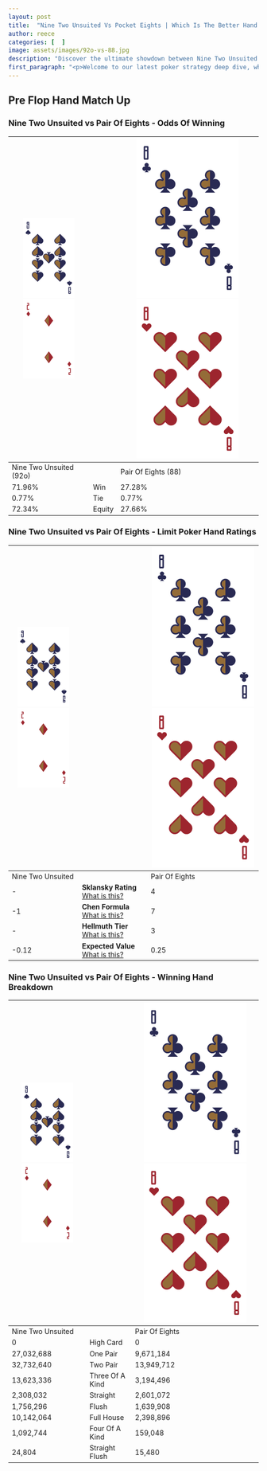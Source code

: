 ```yaml
---
layout: post
title:  "Nine Two Unsuited Vs Pocket Eights | Which Is The Better Hand In Poker? A Complete Guide"
author: reece
categories: [  ]
image: assets/images/92o-vs-88.jpg
description: "Discover the ultimate showdown between Nine Two Unsuited and Pair Of Eights in poker! Uncover the odds, strategies, and scenarios where one hand triumphs over the other. Get ready to up your poker game with this thrilling analysis."
first_paragraph: "<p>Welcome to our latest poker strategy deep dive, where we're pitting two distinct hands against each other in a high-stakes showdown: Nine Two Unsuited vs Pair Of Eights.</p><p>In the dynamic world of poker, every decision counts, and knowing which hand holds the upper hand is key to your success at the table.</p><p>In this article, we'll dissect these two hands, explore the scenarios where one dominates the other, and equip you with the knowledge to make strategic choices that can tip the odds in your favor.</p><p>Get ready to unravel the intriguing dynamics of these poker hands and elevate your game to new heights.</p>"
---
```




[comment]: # (sp0)

## Pre Flop Hand Match Up

<div class="table hand-ratings" markdown="1"> 



### Nine Two Unsuited vs Pair Of Eights - Odds Of Winning


    
| ![image info](assets/images/hand1/9.png) ![image info](assets/images/hand1/2o.png) |  | ![image info](assets/images/hand2/8.png) ![image info](assets/images/hand2/8o.png) |
| -------- | -------- | -------- |
| Nine Two Unsuited (92o) |  | Pair Of Eights (88) |
| 71.96% | Win | 27.28% |
| 0.77% | Tie | 0.77% |
| 72.34% | Equity | 27.66% |




[comment]: # (sp1)



### Nine Two Unsuited vs Pair Of Eights - Limit Poker Hand Ratings


    
| ![image info](assets/images/hand1/9.png) ![image info](assets/images/hand1/2o.png) |  | ![image info](assets/images/hand2/8.png) ![image info](assets/images/hand2/8o.png) |
| -------- | -------- | -------- |
| Nine Two Unsuited |  | Pair Of Eights |
| - | **Sklansky Rating** [What is this?](/sklansky-rating-explained) | 4 |
| -1 | **Chen Formula** [What is this?](/chen-formula-explained) | 7 |
| - | **Hellmuth Tier** [What is this?](/Hellmuth-tier-explained) | 3 |
| -0.12 | **Expected Value** [What is this?](/expected-value-explained) | 0.25 |




[comment]: # (sp2)



### Nine Two Unsuited vs Pair Of Eights - Winning Hand Breakdown


    
| ![image info](assets/images/hand1/9.png) ![image info](assets/images/hand1/2o.png) |  | ![image info](assets/images/hand2/8.png) ![image info](assets/images/hand2/8o.png) |
| -------- | -------- | -------- |
| Nine Two Unsuited |  | Pair Of Eights |
| 0 | High Card | 0 |
| 27,032,688 | One Pair | 9,671,184 |
| 32,732,640 | Two Pair | 13,949,712 |
| 13,623,336 | Three Of A Kind | 3,194,496 |
| 2,308,032 | Straight | 2,601,072 |
| 1,756,296 | Flush | 1,639,908 |
| 10,142,064 | Full House | 2,398,896 |
| 1,092,744 | Four Of A Kind | 159,048 |
| 24,804 | Straight Flush | 15,480 |




[comment]: # (sp3)



</div>

[comment]: # (sp4)



[comment]: # (sp5)


